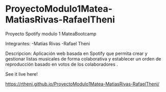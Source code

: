 # ProyectoModulo1Matea-MatiasRivas-RafaelTheni
Proyecto Spotify modulo 1 MateaBootcamp

Integrantes:
-Matias Rivas
-Rafael Theni

Descripcion:
Aplicación web basada en Spotify que permita crear y gestionar listas 
musicales de forma colaborativa y establecer un orden de reproducción 
basado en votos de los colaboradores .

See it live here!

https://rtheni.github.io/ProyectoModulo1Matea-MatiasRivas-RafaelTheni/
